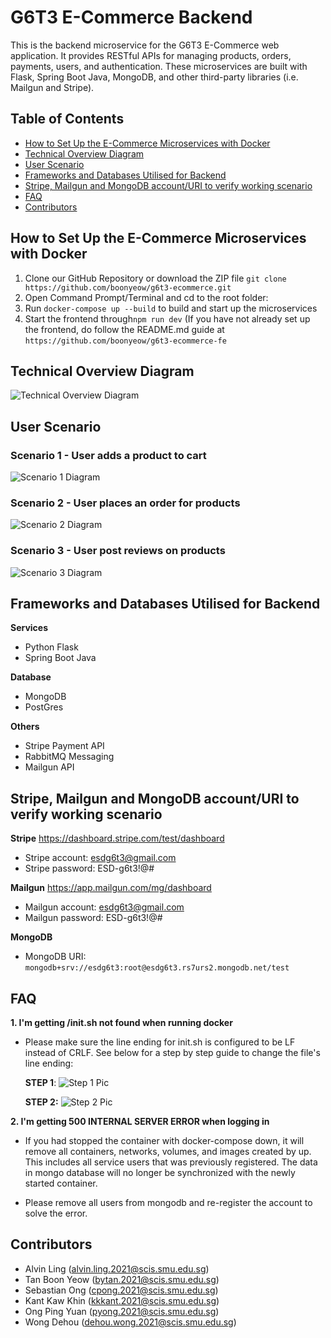 # G6T3 E-Commerce Backend

This is the backend microservice for the G6T3 E-Commerce web application. It provides RESTful APIs for managing products, orders, payments, users, and authentication. These microservices are built with Flask, Spring Boot Java, MongoDB, and other third-party libraries (i.e. Mailgun and Stripe).

## Table of Contents

- [How to Set Up the E-Commerce Microservices with Docker](#how-to-set-up-the-e-commerce-microservices-with-docker)
- [Technical Overview Diagram](#technical-overview-diagram)
- [User Scenario](#user-scenario)
- [Frameworks and Databases Utilised for Backend](#frameworks-and-databases-utilised-for-backend)
- [Stripe, Mailgun and MongoDB account/URI to verify working scenario](#stripe-mailgun-and-mongodb-accounturi-to-verify-working-scenario)
- [FAQ](#faq)
- [Contributors](#contributors)

## How to Set Up the E-Commerce Microservices with Docker

1. Clone our GitHub Repository or download the ZIP file
   `git clone https://github.com/boonyeow/g6t3-ecommerce.git`
2. Open Command Prompt/Terminal and cd to the root folder:
3. Run `docker-compose up --build` to build and start up the microservices
4. Start the frontend through`npm run dev`
   (If you have not already set up the frontend, do follow the README.md guide at `https://github.com/boonyeow/g6t3-ecommerce-fe`

## Technical Overview Diagram

![Technical Overview Diagram](README_files/Technical_Diagram.png)

## User Scenario

### Scenario 1 - User adds a product to cart

![Scenario 1 Diagram](README_files/Scenario_1.png)

### Scenario 2 - User places an order for products

![Scenario 2 Diagram](README_files/Scenario_2.png)

### Scenario 3 - User post reviews on products

![Scenario 3 Diagram](README_files/Scenario_3.png)

## Frameworks and Databases Utilised for Backend

**Services**

- Python Flask
- Spring Boot Java

**Database**

- MongoDB
- PostGres

**Others**

- Stripe Payment API
- RabbitMQ Messaging
- Mailgun API

## Stripe, Mailgun and MongoDB account/URI to verify working scenario

**Stripe** https://dashboard.stripe.com/test/dashboard

- Stripe account: esdg6t3@gmail.com
- Stripe password: ESD-g6t3!@#

**Mailgun** https://app.mailgun.com/mg/dashboard

- Mailgun account: esdg6t3@gmail.com
- Mailgun password: ESD-g6t3!@#

**MongoDB**

- MongoDB URI: `mongodb+srv://esdg6t3:root@esdg6t3.rs7urs2.mongodb.net/test`

## FAQ

**1. I'm getting /init.sh not found when running docker**

- Please make sure the line ending for init.sh is configured to be LF instead of CRLF. See below for a step by step guide to change the file's line ending:

  **STEP 1**:
  ![Step 1 Pic](README_files/Step1.png)

  **STEP 2:**
  ![Step 2 Pic](README_files/Step2.png)

**2. I'm getting 500 INTERNAL SERVER ERROR when logging in**

- If you had stopped the container with docker-compose down, it will remove all containers, networks, volumes, and images created by up. This includes all service users that was previously registered. The data in mongo database will no longer be synchronized with the newly started container.

- Please remove all users from mongodb and re-register the account to solve the error.

## Contributors

- Alvin Ling (alvin.ling.2021@scis.smu.edu.sg)
- Tan Boon Yeow (bytan.2021@scis.smu.edu.sg)
- Sebastian Ong (cpong.2021@scis.smu.edu.sg)
- Kant Kaw Khin (kkkant.2021@scis.smu.edu.sg)
- Ong Ping Yuan (pyong.2021@scis.smu.edu.sg)
- Wong Dehou (dehou.wong.2021@scis.smu.edu.sg)
